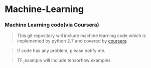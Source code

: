 # Machine-Learning
### Machine Learning code(via Coursera)

>This git repository will include machine learning code which is implemented by python 2.7 and covered by [coursera](https://www.coursera.org/learn/machine-learning/home/)
 
>If code has any problem, please notify me.

>TF_example will include tensorflow examples 